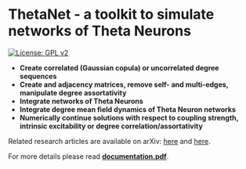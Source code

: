 # ThetaNet - a toolkit to simulate networks of Theta Neurons
[![License: GPL v2](https://img.shields.io/badge/License-GPLv2-blue.svg)](https://www.gnu.org/licenses/gpl-2.0.html)
* __Create correlated (Gaussian copula) or uncorrelated degree sequences__
* __Create and adjacency matrices, remove self- and multi-edges, manipulate degree assortativity__
* __Integrate networks of Theta Neurons__
* __Integrate degree mean field dynamics of Theta Neuron networks__
* __Numerically continue solutions with respect to coupling strength, intrinsic excitability or degree correlation/assortativity__


 Related research articles are available on arXiv: [here](https://arxiv.org/abs/2004.00240) and [here](https://arxiv.org/abs/2004.00206).


For more details please read [__documentation.pdf__](https://github.com/cblasche/ThetaNet/blob/master/doc/documentation.pdf).
